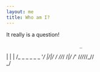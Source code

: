 ```yaml
---
layout: me
title: Who am I?
---
```


It really is a question!

                               _ 
| | | /_ _   _  _ _      _    '_/
|/|/ / //_/ /_|/ /_' /_//_//_//  
                     _/          
